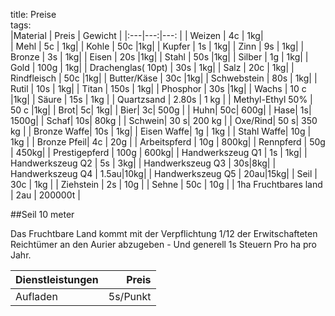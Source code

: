title: Preise  
tags:   
|Material | Preis | Gewicht |
|:---|---:|---: |
| Weizen | 4c | 1kg|  
| Mehl | 5c |  1kg|
| Kohle | 50c |1kg|
| Kupfer | 1s |  1kg|
| Zinn | 9s |  1kg|
| Bronze | 3s |  1kg|
| Eisen  | 20s |1kg|
| Stahl  | 50s |1kg|
| Silber | 1g  |  1kg|
| Gold | 100g |  1kg|
| Drachenglas( 10pt) | 30s |  1kg|
| Salz | 20c |  1kg|
| Rindfleisch | 50c |1kg|
| Butter/Käse | 30c |1kg|
| Schwebstein | 80s |  1kg|
| Rutil | 10s |  1kg|
| Titan | 150s |  1kg|
| Phosphor | 30s |1kg|
| Wachs | 10 c |1kg|
| Säure | 15s | 1kg |
| Quartzsand | 2.80s | 1 kg |
| Methyl-Ethyl 50% | 50 c |1kg|
| Brot| 5c| 1kg|
| Bier| 3c| 500g |
| Huhn| 50c| 600g|
| Hase| 1s| 1500g|
| Schaf| 10s| 80kg |
| Schwein| 30 s| 200 kg |
| Oxe/Rind| 50 s| 350 kg |
| Bronze Waffe| 10s | 1kg|
| Eisen Waffe| 1g | 1kg |
| Stahl Waffe| 10g | 1kg |
| Bronze Pfeil| 4c | 20g |
| Arbeitspferd | 10g | 800kg|
| Rennpferd | 50g |  450kg|
| Prestigepferd | 100g |  600kg|
| Handwerkszeug Q1 | 1s | 1kg|
| Handwerkszeug Q2 | 5s | 3kg|
| Handwerkszeug Q3 | 30s|8kg|
| Handwerkszeug Q4 | 1.5au|10kg|
| Handwerkszeug Q5 | 20au|15kg|
| Seil | 30c | 1kg |
| Ziehstein | 2s | 10g |
| Sehne | 50c | 10g |
| 1ha Fruchtbares land | 2au |  200000t |

##Seil
10 meter


Das Fruchtbare Land kommt mit der Verpflichtung 1/12 der Erwitschafteten Reichtümer an den Aurier abzugeben - Und generell 1s Steuern Pro ha pro Jahr.   

|Dienstleistungen | Preis |  
| :--- | ---: |  
| Aufladen | 5s/Punkt |  

